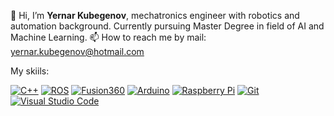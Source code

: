  👋 Hi, I’m **Yernar Kubegenov**, mechatronics engineer with robotics and automation background. Currently pursuing Master Degree in field of AI and Machine Learning. 
 📫 How to reach me by mail: yernar.kubegenov@hotmail.com

My skiils: 

[![C++](https://img.shields.io/badge/c++-%2300599C.svg?style=flat-square&logo=c%2B%2B&logoColor=white)](https://en.cppreference.com/w/) [![ROS](https://img.shields.io/badge/-ROS-grey?style=flat-square&logo=ros&logoColor=white)](http://www.ros.org)  [![Fusion360](https://img.shields.io/badge/-Fusion_360-EF443B?style=flat-square&logo=autodesk&logoColor=white)](https://www.autodesk.com/products/fusion-360)  [![Arduino](https://img.shields.io/badge/-Arduino-00979D?style=flat-square&logo=arduino&logoColor=fff)](https://arduino.cc) [![Raspberry Pi](https://img.shields.io/badge/-Raspberry_Pi-A22846?style=flat-square&logo=raspberrypi&logoColor=fff)](https://raspberrypi.org) [![Git](https://img.shields.io/badge/-Git-F05032?style=flat-square&logo=git&logoColor=fff)](http://git-scm.com) [![Visual Studio Code](https://img.shields.io/badge/-Visual_Studio_Code-007ACC?style=flat-square&logo=visualstudiocode&logoColor=fff)](https://code.visualstudio.com) 
<!---
yerkgb/yerkgb is a ✨ special ✨ repository because its `README.md` (this file) appears on your GitHub profile.
You can click the Preview link to take a look at your changes.
--->
